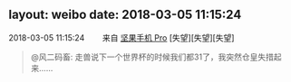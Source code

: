 layout: weibo
date: 2018-03-05 11:15:24
---
2018-03-05 11:15:24  &nbsp;&nbsp;&nbsp;&nbsp;&nbsp;&nbsp; 来自 <a href="http://app.weibo.com/t/feed/Z4AgP" rel="nofollow">坚果手机 Pro</a>
[失望][失望][失望]
>  @风二码畜: 走兽说下一个世界杯的时候我们都31了，我突然仓皇失措起来…… ​​​

